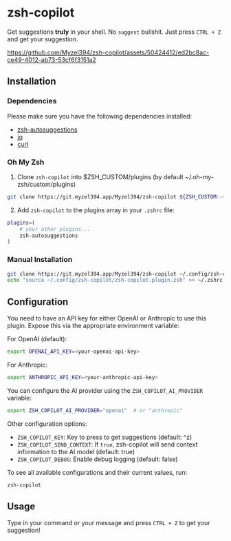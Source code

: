 # zsh-copilot


Get suggestions **truly** in your shell. No `suggest` bullshit. Just press `CTRL + Z` and get your suggestion.

https://github.com/Myzel394/zsh-copilot/assets/50424412/ed2bc8ac-ce49-4012-ab73-53cf6f3151a2

## Installation

### Dependencies

Please make sure you have the following dependencies installed:

* [zsh-autosuggestions](https://github.com/zsh-users/zsh-autosuggestions)
* [jq](https://github.com/jqlang/jq)
* [curl](https://github.com/curl/curl)

### Oh My Zsh

1. Clone `zsh-copilot` into $ZSH_CUSTOM/plugins (by default ~/.oh-my-zsh/custom/plugins)

```sh
git clone https://git.myzel394.app/Myzel394/zsh-copilot ${ZSH_CUSTOM:-~/.oh-my-zsh/custom}/plugins/zsh-autosuggestions
```

2. Add `zsh-copilot` to the plugins array in your `.zshrc` file:

```sh
plugins=( 
    # your other plugins...
    zsh-autosuggestions
)
```

### Manual Installation

```sh
git clone https://git.myzel394.app/Myzel394/zsh-copilot ~/.config/zsh-copilot
echo "source ~/.config/zsh-copilot/zsh-copilot.plugin.zsh" >> ~/.zshrc
```

## Configuration

You need to have an API key for either OpenAI or Anthropic to use this plugin. Expose this via the appropriate environment variable:

For OpenAI (default):
```sh
export OPENAI_API_KEY=<your-openai-api-key>
```

For Anthropic:
```sh
export ANTHROPIC_API_KEY=<your-anthropic-api-key>
```

You can configure the AI provider using the `ZSH_COPILOT_AI_PROVIDER` variable:

```sh
export ZSH_COPILOT_AI_PROVIDER="openai"  # or "anthropic"
```

Other configuration options:

- `ZSH_COPILOT_KEY`: Key to press to get suggestions (default: ^z)
- `ZSH_COPILOT_SEND_CONTEXT`: If `true`, zsh-copilot will send context information to the AI model (default: true)
- `ZSH_COPILOT_DEBUG`: Enable debug logging (default: false)

To see all available configurations and their current values, run:

```sh
zsh-copilot
```

## Usage

Type in your command or your message and press `CTRL + Z` to get your suggestion!

